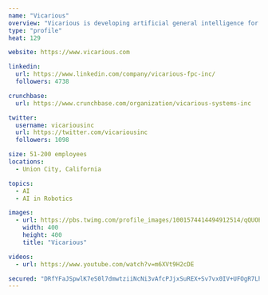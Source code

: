 ```yaml
---
name: "Vicarious"
overview: "Vicarious is developing artificial general intelligence for robots. By combining insights from generative probabilistic models and systems neuroscience, our architecture trains faster, adapts more readily, and generalizes more broadly than AI approaches commonly used today."
type: "profile"
heat: 129

website: https://www.vicarious.com

linkedin:
  url: https://www.linkedin.com/company/vicarious-fpc-inc/
  followers: 4738

crunchbase:
  url: https://www.crunchbase.com/organization/vicarious-systems-inc

twitter:
  username: vicariousinc
  url: https://twitter.com/vicariousinc
  followers: 1098

size: 51-200 employees
locations:
  - Union City, California

topics:
  - AI
  - AI in Robotics

images:
  - url: https://pbs.twimg.com/profile_images/1001574414494912514/qQUOEF9F_400x400.jpg
    width: 400
    height: 400
    title: "Vicarious"

videos:
  - url: https://www.youtube.com/watch?v=m6XVt9H2cDE

secured: "DRfYFaJSpwlK7eS0l7dmwtziiNcNi3vAfcPJjxSuREX+Sv7vx0IV+UFOgR7LhI+x0u5X0/SyVSyGmfW5z+NVJ8hSlF3LC/5UlVqEku7you3/CAWBaELnTz+Iu1WMTfRxT0oHsT57ZCxPF3SU5GDFPdAPpK9/TwIfZ+Urn2RdOQUrqx/CkEz/ZnbEEjxIqZMjdRYyzAK1G91hnV64BsMTVOGmdupnFD4cF8xKkuFfCS/ifF6Ol66p6J3kV8/i5EwobIO4NjTvDnx+bOU8ZdG970w7TcvtCmrUNVFS+MhUonk8RWx1bhncjLUvjFOK0JAx;tFN1bHQJEXPnFXDaGSYSuA=="
---
```


